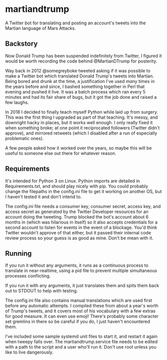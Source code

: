 # martiandtrump
A Twitter bot for translating and posting an account's tweets into the Martian language of Mars Attacks.

Backstory
---------

Now Donald Trump has been suspended indefinitely from Twitter, I figured it would be worth recording the code behind @MartianDTrump for posterity.

Way back in 2012 @somegreyboke tweeted asking if it was possible to make a Twitter bot which translated Donald Trump's tweets into Martian. Being bored and drunk at the time, a justification I've used *many* times in the years before and since, I bashed something together in Perl that evening and pushed it live. It was a batch process which ran every 5 minutes and had its fair share of bugs, but it got the job done and raised a few laughs.

In 2018 I decided to finally teach myself Python while laid up from surgery. This was the first thing I upgraded as part of that teaching. It's messy, and downright hacky in places, but it works well enough. I only really fixed it when something broke; at one point it reciprocated followers (Twitter didn't approve), and mirrored retweets (which I disabled after a run of especially problematic ones).

A few people asked how it worked over the years, so maybe this will be useful to someone else out there for whatever reason.

Requirements
------------

It's intended for Python 3 on Linux. Python imports are detailed in Requirements.txt, and should play nicely with pip. You could probably change the filepaths in the config.ini file to get it working on another OS, but I haven't tested it and don't intend to.

The config.ini file needs a consumer key, consumer secret, access key, and access secret as generated by the Twitter Developer resources for an account doing the tweeting. Trump blocked the bot's account about 6 months in (which was hilarious in itself) so it also accepts credentials for a second account to listen for events in the event of a blockage. You'd think Twitter wouldn't approve of that either, but it passed their internal code review process so your guess is as good as mine. Don't be mean with it.

Running
-------

If you run it without any arguments, it runs as a continuous process to translate in near-realtime, using a pid file to prevent multiple simultaneous processes conflicting.

If you run it with any arguments, it just translates them and spits them back out to STDOUT to help with testing.

The config.ini file also contains manual translations which are used first before any automatic attempts. I compiled these from about a year's worth of Trump's tweets, and it covers most of his vocabulary with a few extras for good measure. It can even use emoji! There's probably some character set gremlins in there so be careful if you do, I just haven't encountered them.

I've included some sample systemd unit files to start it, and restart it again when tweepy falls over. The martiandtrump.service file needs to be edited with a path to the script and a user who'll run it. Don't use root unless you like to live dangerously.

